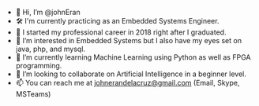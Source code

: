 - 👋 Hi, I’m @johnEran
- 🛠 I'm currently practicing as an Embedded Systems Engineer.
- 👔 I started my professional career in 2018 right after I graduated.
- 👀 I’m interested in Embedded Systems but I also have my eyes set on java, php, and mysql.
- 🌱 I’m currently learning Machine Learning using Python as well as FPGA programming.
- 💞️ I’m looking to collaborate on Artificial Intelligence in a beginner level.
- 📫 You can reach me at johnerandelacruz@gmail.com (Email, Skype, MSTeams)

<!---
johnEran/johnEran is a ✨ special ✨ repository because its `README.md` (this file) appears on your GitHub profile.
You can click the Preview link to take a look at your changes.
--->
